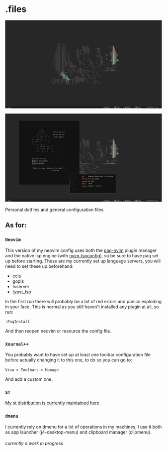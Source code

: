 # .files

![](./.media/bg_showcase.jpg)

![](./.media/bg_apps.jpg)

Personal dotfiles and general configuration files

## As for:

### `Neovim`

This version of my neovim config uses both the [paq-nvim](https://github.com/savq/paq-nvim) plugin manager and the native lsp engine (with [nvim-lspconfig](https://github.com/neovim/nvim-lspconfig)), so be sure to have paq set up before starting. These are my currently set up language servers, you will need to set these up beforehand:

- ccls
- gopls
- tsserver
- typst\_lsp

In the first run there will probably be a lot of red errors and panics exploding in your face. This is normal as you still haven't installed any plugin at all, so run:

```
:PaqInstall
```

And then reopen neovim or resource the config file.

### `Xournal++`

You probably want to have set up at least one toolbar configuration file before actually changing it to this one, to do so you can go to:

`View > Toolbars > Manage`

And add a custom one.

### `ST`

[My st distribution is currently maintained here](https://gitlab.com/PandaDiestro/st-distr)

### `dmenu`

I currently rely on dmenu for a lot of operations in my machines, I use it both as app launcher (j4-desktop-menu) and clipboard manager (clipmenu).

###### *currently a work in progress*
